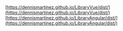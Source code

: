 [https://dennismartinez.github.io/LibraryVue/dist/](https://dennismartinez.github.io/LibraryVue/dist/)
[https://dennismartinez.github.io/LibraryAngular/dist/](https://dennismartinez.github.io/LibraryAngular/dist/)
